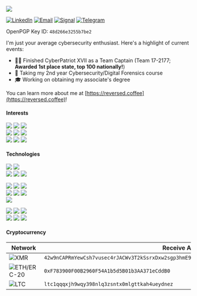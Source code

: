 ![](https://komarev.com/ghpvc/?username=reversed-coffee)

[![LinkedIn](https://img.shields.io/badge/LinkedIn-0077B5?style=for-the-badge&logo=linkedin&logoColor=white)](https://www.linkedin.com/in/nicholas-hardenburgh/)
[![Email](https://img.shields.io/badge/Email-EA4335?style=for-the-badge&logo=gmail&logoColor=white)](mailto:nick@reversed.coffee)
[![Signal](https://img.shields.io/badge/Signal-%23039BE5.svg?&style=for-the-badge&logo=Signal&logoColor=white)](https://signal.me/#eu/RZE3bXvbHpSsYE5dwVwXzJ5oaijE9R0l2Qb3owI7Ee2eej2HZqdOYbSAQY7feq7-)
[![Telegram](https://img.shields.io/badge/Telegram-2CA5E0?style=for-the-badge&logo=telegram&logoColor=white)](https://t.me/reversed_coffee)

OpenPGP Key ID: `48d266e3255b7be2`

I'm just your average cybersecurity enthusiast. Here's a highlight of current events:
- 🧑‍💻 Finished CyberPatriot XVII as a Team Captain (Team 17-2177; **Awarded 1st place state, top 100 nationally!**)
- 🎒 Taking my 2nd year Cybersecurity/Digital Forensics course
- 🎓 Working on obtaining my associate's degree

You can learn more about me at [https://reversed.coffee](https://reversed.coffee)!

#### Interests
![](https://img.shields.io/badge/Software%20Engineering-363331?style=for-the-badge)
![](https://img.shields.io/badge/Reverse%20Engineering-5e5654?style=for-the-badge)
![](https://img.shields.io/badge/Server%20Management-3D3B3C?style=for-the-badge)\
![](https://img.shields.io/badge/Electronics-5e5654?style=for-the-badge)
![](https://img.shields.io/badge/Cryptocurrency-3D3B3C?style=for-the-badge)
![](https://img.shields.io/badge/3D%20Printing-363331?style=for-the-badge)\
![](https://img.shields.io/badge/Coffee-4d3b34?style=for-the-badge)
![](https://img.shields.io/badge/Mountain%20Dew-07703C?style=for-the-badge)
![](https://img.shields.io/badge/🇮🇹%20Italian%20Food-224588?style=for-the-badge)

#### Technologies

![](https://img.shields.io/badge/Raspberry%20Pi-A22846?style=for-the-badge&logo=raspberry-pi&logoColor=white)
![](https://img.shields.io/badge/ThinkPad-EE2624?style=for-the-badge&logo=thinkpad&logoColor=white)\
![](https://img.shields.io/badge/Juniper-2D6A00?style=for-the-badge&logo=juniper-networks&logoColor=white)
![](https://img.shields.io/badge/MikroTik-293138?style=for-the-badge&logo=mikrotik&logoColor=white)
![](https://img.shields.io/badge/Netgear-2C262D?style=for-the-badge&logo=netgear&logoColor=white)

![](https://img.shields.io/badge/Arch_Linux-1793D1?style=for-the-badge&logo=arch-linux&logoColor=white)
![](https://img.shields.io/badge/Debian-A81D33?style=for-the-badge&logo=debian&logoColor=white)
![](https://img.shields.io/badge/Alpine_Linux-0D597F?style=for-the-badge&logo=alpine-linux&logoColor=white)\
![](https://img.shields.io/badge/Docker-1D63ED?style=for-the-badge&logo=docker&logoColor=white)
![](https://img.shields.io/badge/Libvirt-3C857C?style=for-the-badge&logo=linux&logoColor=white)
![](https://img.shields.io/badge/Proxmox-E57000?style=for-the-badge&logo=proxmox&logoColor=white)\
![](https://img.shields.io/badge/Cloudflare-F38020?style=for-the-badge&logo=cloudflare&logoColor=white)

![](https://img.shields.io/badge/C%23/.NET-512BD4?style=for-the-badge)
![](https://img.shields.io/badge/C++-00599C?style=for-the-badge)
![](https://img.shields.io/badge/C-A8B9CC?style=for-the-badge)\
![](https://img.shields.io/badge/Bash-4EAA25?style=for-the-badge&logo=GNU%20Bash&logoColor=white)
![](https://img.shields.io/badge/Lua-2C2D72?style=for-the-badge&logo=lua&logoColor=white)
![](https://img.shields.io/badge/TypeScript-3178C6?style=for-the-badge&logo=typescript&logoColor=white)

#### Cryptocurrency

| Network | Receive Address |
|---------|-----------------|
| ![XMR](https://img.shields.io/badge/XMR-3C3C3D?style=for-the-badge&logo=monero&logoColor=FF6600)                 | `42w9nCAPRmYewCsh7vusec4rJACWv3T2kSsrxDxw2sgp3hmE9UmHNC2hQsb6ghQJA7iCFo8e3HcXbYRkRCj4ZSsR1JA9D1K` |
| ![ETH/ERC-20](https://img.shields.io/badge/ETH%2FERC20-3C3C3D?style=for-the-badge&logo=ethereum&logoColor=white) | `0xF783900F00B2960F54A1b5d5B01b3AA371eCddB0` |
| ![LTC](https://img.shields.io/badge/LTC-3C3C3D?style=for-the-badge&logo=litecoin&logoColor=A6A9AA)               | `ltc1qqqxjh9wqy398nlq3zsntx0mlgttkah4ueydnez` |
